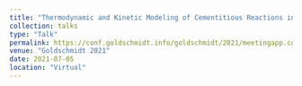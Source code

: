 ```yaml
---
title: "Thermodynamic and Kinetic Modeling of Cementitious Reactions in Lime-treated Clays"
collection: talks
type: "Talk"
permalink: https://conf.goldschmidt.info/goldschmidt/2021/meetingapp.cgi/Paper/6226
venue: "Goldschmidt 2021"
date: 2021-07-05
location: "Virtual"
---
```



